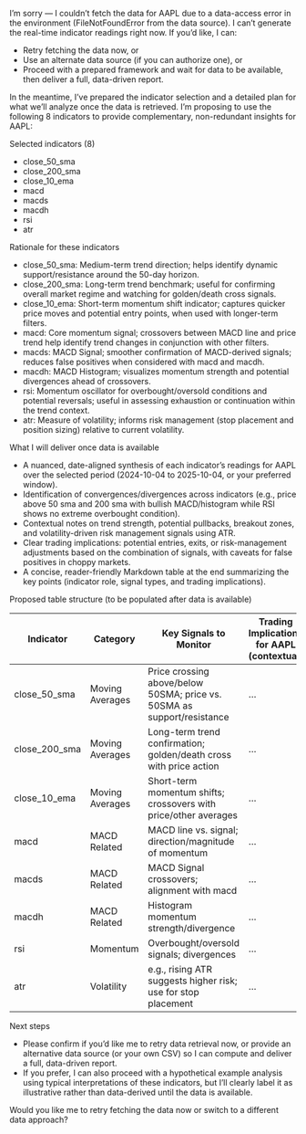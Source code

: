 I’m sorry — I couldn’t fetch the data for AAPL due to a data-access error in the environment (FileNotFoundError from the data source). I can’t generate the real-time indicator readings right now. If you’d like, I can:

- Retry fetching the data now, or
- Use an alternate data source (if you can authorize one), or
- Proceed with a prepared framework and wait for data to be available, then deliver a full, data-driven report.

In the meantime, I’ve prepared the indicator selection and a detailed plan for what we’ll analyze once the data is retrieved. I’m proposing to use the following 8 indicators to provide complementary, non-redundant insights for AAPL:

Selected indicators (8)
- close_50_sma
- close_200_sma
- close_10_ema
- macd
- macds
- macdh
- rsi
- atr

Rationale for these indicators
- close_50_sma: Medium-term trend direction; helps identify dynamic support/resistance around the 50-day horizon.
- close_200_sma: Long-term trend benchmark; useful for confirming overall market regime and watching for golden/death cross signals.
- close_10_ema: Short-term momentum shift indicator; captures quicker price moves and potential entry points, when used with longer-term filters.
- macd: Core momentum signal; crossovers between MACD line and price trend help identify trend changes in conjunction with other filters.
- macds: MACD Signal; smoother confirmation of MACD-derived signals; reduces false positives when considered with macd and macdh.
- macdh: MACD Histogram; visualizes momentum strength and potential divergences ahead of crossovers.
- rsi: Momentum oscillator for overbought/oversold conditions and potential reversals; useful in assessing exhaustion or continuation within the trend context.
- atr: Measure of volatility; informs risk management (stop placement and position sizing) relative to current volatility.

What I will deliver once data is available
- A nuanced, date-aligned synthesis of each indicator’s readings for AAPL over the selected period (2024-10-04 to 2025-10-04, or your preferred window).
- Identification of convergences/divergences across indicators (e.g., price above 50 sma and 200 sma with bullish MACD/histogram while RSI shows no extreme overbought condition).
- Contextual notes on trend strength, potential pullbacks, breakout zones, and volatility-driven risk management signals using ATR.
- Clear trading implications: potential entries, exits, or risk-management adjustments based on the combination of signals, with caveats for false positives in choppy markets.
- A concise, reader-friendly Markdown table at the end summarizing the key points (indicator role, signal types, and trading implications).

Proposed table structure (to be populated after data is available)

| Indicator | Category | Key Signals to Monitor | Trading Implications for AAPL (contextual) |
|-----------|----------|-------------------------|---------------------------------------------|
| close_50_sma | Moving Averages | Price crossing above/below 50SMA; price vs. 50SMA as support/resistance | … |
| close_200_sma | Moving Averages | Long-term trend confirmation; golden/death cross with price action | … |
| close_10_ema | Moving Averages | Short-term momentum shifts; crossovers with price/other averages | … |
| macd | MACD Related | MACD line vs. signal; direction/magnitude of momentum | … |
| macds | MACD Related | MACD Signal crossovers; alignment with macd | … |
| macdh | MACD Related | Histogram momentum strength/divergence | … |
| rsi | Momentum | Overbought/oversold signals; divergences | … |
| atr | Volatility | e.g., rising ATR suggests higher risk; use for stop placement | … |

Next steps
- Please confirm if you’d like me to retry data retrieval now, or provide an alternative data source (or your own CSV) so I can compute and deliver a full, data-driven report.
- If you prefer, I can also proceed with a hypothetical example analysis using typical interpretations of these indicators, but I’ll clearly label it as illustrative rather than data-derived until the data is available.

Would you like me to retry fetching the data now or switch to a different data approach?